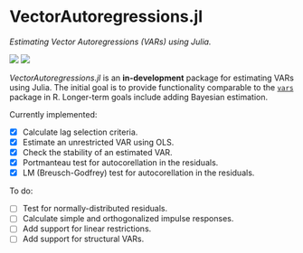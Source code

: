 # VectorAutoregressions.jl

*Estimating Vector Autoregressions (VARs) using Julia.*

[![][docs-dev-img]][docs-dev-url]
[![][ci-img]][ci-url]

*VectorAutoregressions.jl* is an **in-development** package for estimating VARs using Julia.  The initial
goal is to provide functionality comparable to the [`vars`](https://cran.r-project.org/package=vars) package in R. Longer-term goals include adding Bayesian estimation.

Currently implemented:
- [x] Calculate lag selection criteria.
- [x] Estimate an unrestricted VAR using OLS.
- [x] Check the stability of an estimated VAR.
- [x] Portmanteau test for autocorellation in the residuals.
- [x] LM (Breusch-Godfrey) test for autocorellation in the residuals.

To do:
- [ ] Test for normally-distributed residuals.
- [ ] Calculate simple and orthogonalized impulse responses.
- [ ] Add support for linear restrictions.
- [ ] Add support for structural VARs.

[docs-dev-img]: https://img.shields.io/badge/docs-dev-blue.svg
[docs-dev-url]: https://stephenbnicar.github.io/VectorAutoregressions.jl/dev
[ci-img]: https://github.com/stephenbnicar/VectorAutoregressions.jl/workflows/CI/badge.svg
[ci-url]: https://github.com/stephenbnicar/VectorAutoregressions.jl/actions?workflow=CI
